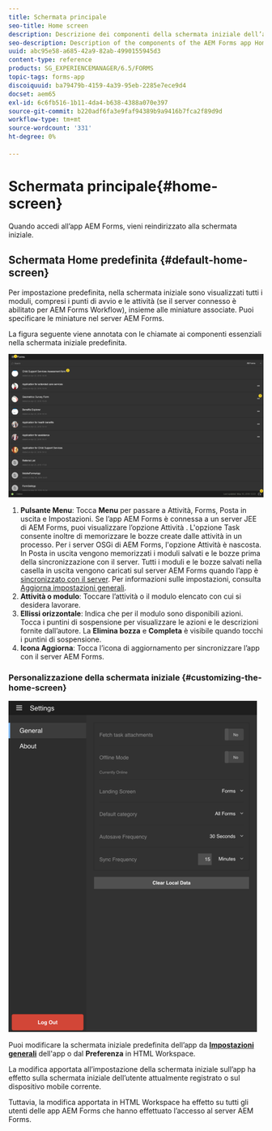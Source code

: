 ```yaml
---
title: Schermata principale
seo-title: Home screen
description: Descrizione dei componenti della schermata iniziale dell’app AEM Forms
seo-description: Description of the components of the AEM Forms app Home screen
uuid: abc95e58-a685-42a9-82ab-4990155945d3
content-type: reference
products: SG_EXPERIENCEMANAGER/6.5/FORMS
topic-tags: forms-app
discoiquuid: ba79479b-4159-4a39-95eb-2285e7ece9d4
docset: aem65
exl-id: 6c6fb516-1b11-4da4-b638-4388a070e397
source-git-commit: b220adf6fa3e9faf94389b9a9416b7fca2f89d9d
workflow-type: tm+mt
source-wordcount: '331'
ht-degree: 0%

---
```


# Schermata principale{#home-screen}

Quando accedi all’app AEM Forms, vieni reindirizzato alla schermata iniziale.

## Schermata Home predefinita {#default-home-screen}

Per impostazione predefinita, nella schermata iniziale sono visualizzati tutti i moduli, compresi i punti di avvio e le attività (se il server connesso è abilitato per AEM Forms Workflow), insieme alle miniature associate. Puoi specificare le miniature nel server AEM Forms.

La figura seguente viene annotata con le chiamate ai componenti essenziali nella schermata iniziale predefinita.

![Schermata iniziale dell’app Forms](assets/home-screen-1.png)

<!--Click to enlarge

![home-screen-1-1](assets/home-screen-1-1.png)-->

1. **Pulsante Menu**: Tocca **Menu** per passare a Attività, Forms, Posta in uscita e Impostazioni. Se l’app AEM Forms è connessa a un server JEE di AEM Forms, puoi visualizzare l’opzione Attività . L&#39;opzione Task consente inoltre di memorizzare le bozze create dalle attività in un processo. Per i server OSGi di AEM Forms, l&#39;opzione Attività è nascosta. In Posta in uscita vengono memorizzati i moduli salvati e le bozze prima della sincronizzazione con il server. Tutti i moduli e le bozze salvati nella casella in uscita vengono caricati sul server AEM Forms quando l’app è [sincronizzato con il server](../../forms/using/sync-app.md). Per informazioni sulle impostazioni, consulta [Aggiorna impostazioni generali](../../forms/using/update-general-settings.md).
1. **Attività o modulo**: Toccare l’attività o il modulo elencato con cui si desidera lavorare.
1. **Ellissi orizzontale**: Indica che per il modulo sono disponibili azioni. Tocca i puntini di sospensione per visualizzare le azioni e le descrizioni fornite dall’autore. La **Elimina bozza** e **Completa** è visibile quando tocchi i puntini di sospensione.
1. **Icona Aggiorna**: Tocca l’icona di aggiornamento per sincronizzare l’app con il server AEM Forms.

### Personalizzazione della schermata iniziale {#customizing-the-home-screen}

![Impostazioni generali](assets/gen-settings.png)

Puoi modificare la schermata iniziale predefinita dell’app da **[Impostazioni generali](../../forms/using/update-general-settings.md)** dell&#39;app o dal **Preferenza** in HTML Workspace.

La modifica apportata all’impostazione della schermata iniziale sull’app ha effetto sulla schermata iniziale dell’utente attualmente registrato o sul dispositivo mobile corrente.

Tuttavia, la modifica apportata in HTML Workspace ha effetto su tutti gli utenti delle app AEM Forms che hanno effettuato l’accesso al server AEM Forms.
